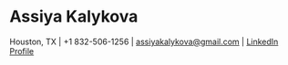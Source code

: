 # Assiya Kalykova

Houston, TX | +1 832-506-1256 | [assiyakalykova@gmail.com](mailto:assiyakalykova@gmail.com) | [LinkedIn Profile](https://www.linkedin.com/in/assiya-kalykova/)